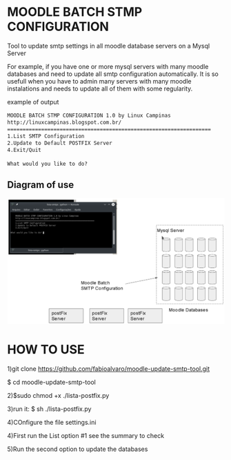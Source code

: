 # MOODLE BATCH STMP CONFIGURATION
Tool to update smtp settings in all moodle database servers on a Mysql Server

For example, if  you have one or more mysql servers with many moodle databases and need to update all smtp configuration automatically.
It is so usefull when you have to admin many servers with many moodle instalations and needs to update all of them with some regularity.


example of output


    MOODLE BATCH STMP CONFIGURATION 1.0 by Linux Campinas
    http://linuxcampinas.blogspot.com.br/
    ==================================================================
    1.List SMTP Configuration
    2.Update to Default POSTFIX Server
    4.Exit/Quit
    
    What would you like to do? 
 
 
 <h2>Diagram of use</h2>
<img src="doc/diagram1.png">

# HOW TO USE

1)git clone https://github.com/fabioalvaro/moodle-update-smtp-tool.git

$ cd moodle-update-smtp-tool

2)$sudo chmod +x ./lista-postfix.py

3)run it:  $ sh ./lista-postfix.py

4)COnfigure the file settings.ini

4)First run the List option #1 see the summary to check

5)Run the second option to update the databases


